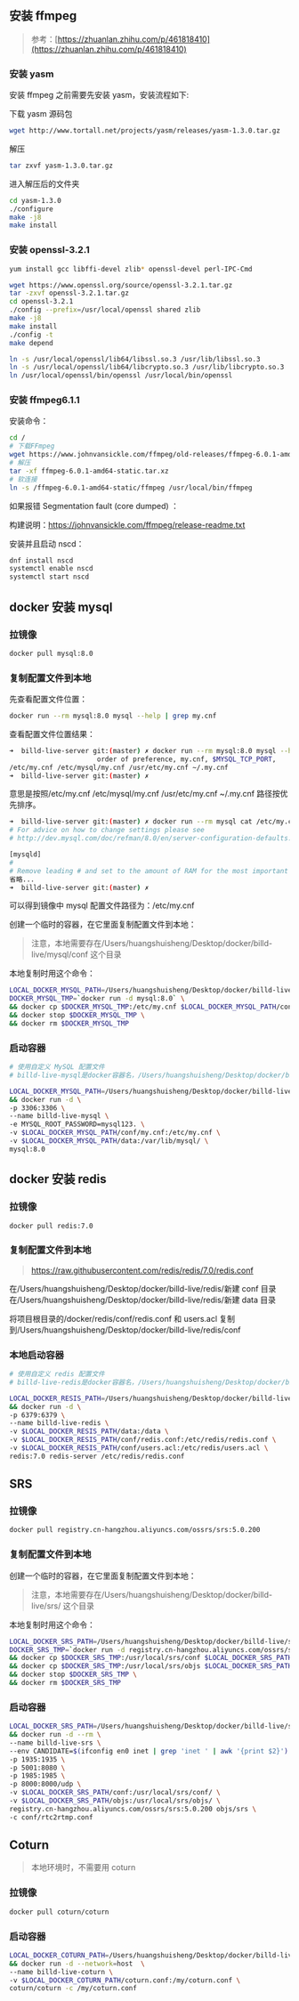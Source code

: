 ## 安装 ffmpeg

> 参考：[https://zhuanlan.zhihu.com/p/461818410](https://zhuanlan.zhihu.com/p/461818410)

### 安装 yasm

安装 ffmpeg 之前需要先安装 yasm，安装流程如下:

下载 yasm 源码包

```bash
wget http://www.tortall.net/projects/yasm/releases/yasm-1.3.0.tar.gz
```

解压

```bash
tar zxvf yasm-1.3.0.tar.gz
```

进入解压后的文件夹

```bash
cd yasm-1.3.0
./configure
make -j8
make install
```

### 安装 openssl-3.2.1

```bash
yum install gcc libffi-devel zlib* openssl-devel perl-IPC-Cmd
```

```bash
wget https://www.openssl.org/source/openssl-3.2.1.tar.gz
tar -zxvf openssl-3.2.1.tar.gz
cd openssl-3.2.1
./config --prefix=/usr/local/openssl shared zlib
make -j8
make install
./config -t
make depend

ln -s /usr/local/openssl/lib64/libssl.so.3 /usr/lib/libssl.so.3
ln -s /usr/local/openssl/lib64/libcrypto.so.3 /usr/lib/libcrypto.so.3
ln /usr/local/openssl/bin/openssl /usr/local/bin/openssl
```

### 安装 ffmpeg6.1.1

安装命令：

```bash
cd /
# 下载FFmpeg
wget https://www.johnvansickle.com/ffmpeg/old-releases/ffmpeg-6.0.1-amd64-static.tar.xz
# 解压
tar -xf ffmpeg-6.0.1-amd64-static.tar.xz
# 软连接
ln -s /ffmpeg-6.0.1-amd64-static/ffmpeg /usr/local/bin/ffmpeg
```

如果报错 Segmentation fault (core dumped) ：

构建说明：https://johnvansickle.com/ffmpeg/release-readme.txt

安装并且启动 nscd：

```bash
dnf install nscd
systemctl enable nscd
systemctl start nscd
```

## docker 安装 mysql

### 拉镜像

```bash
docker pull mysql:8.0
```

### 复制配置文件到本地

先查看配置文件位置：

```bash
docker run --rm mysql:8.0 mysql --help | grep my.cnf
```

查看配置文件位置结果：

```bash
➜  billd-live-server git:(master) ✗ docker run --rm mysql:8.0 mysql --help | grep my.cnf
                      order of preference, my.cnf, $MYSQL_TCP_PORT,
/etc/my.cnf /etc/mysql/my.cnf /usr/etc/my.cnf ~/.my.cnf
➜  billd-live-server git:(master) ✗
```

意思是按照/etc/my.cnf /etc/mysql/my.cnf /usr/etc/my.cnf ~/.my.cnf 路径按优先排序。

```bash
➜  billd-live-server git:(master) ✗ docker run --rm mysql cat /etc/my.cnf
# For advice on how to change settings please see
# http://dev.mysql.com/doc/refman/8.0/en/server-configuration-defaults.html

[mysqld]
#
# Remove leading # and set to the amount of RAM for the most important data
省略...
➜  billd-live-server git:(master) ✗
```

可以得到镜像中 mysql 配置文件路径为：/etc/my.cnf

创建一个临时的容器，在它里面复制配置文件到本地：

> 注意，本地需要存在/Users/huangshuisheng/Desktop/docker/billd-live/mysql/conf 这个目录

本地复制时用这个命令：

```bash
LOCAL_DOCKER_MYSQL_PATH=/Users/huangshuisheng/Desktop/docker/billd-live/mysql \
DOCKER_MYSQL_TMP=`docker run -d mysql:8.0` \
&& docker cp $DOCKER_MYSQL_TMP:/etc/my.cnf $LOCAL_DOCKER_MYSQL_PATH/conf \
&& docker stop $DOCKER_MYSQL_TMP \
&& docker rm $DOCKER_MYSQL_TMP
```

### 启动容器

```bash
# 使用自定义 MySQL 配置文件
# billd-live-mysql是docker容器名，/Users/huangshuisheng/Desktop/docker/billd-live/mysql是映射到本机的mysql，123456是密码

LOCAL_DOCKER_MYSQL_PATH=/Users/huangshuisheng/Desktop/docker/billd-live/mysql \
&& docker run -d \
-p 3306:3306 \
--name billd-live-mysql \
-e MYSQL_ROOT_PASSWORD=mysql123. \
-v $LOCAL_DOCKER_MYSQL_PATH/conf/my.cnf:/etc/my.cnf \
-v $LOCAL_DOCKER_MYSQL_PATH/data:/var/lib/mysql/ \
mysql:8.0
```

## docker 安装 redis

### 拉镜像

```bash
docker pull redis:7.0
```

### 复制配置文件到本地

> https://raw.githubusercontent.com/redis/redis/7.0/redis.conf

在/Users/huangshuisheng/Desktop/docker/billd-live/redis/新建 conf 目录
在/Users/huangshuisheng/Desktop/docker/billd-live/redis/新建 data 目录

将项目根目录的/docker/redis/conf/redis.conf 和 users.acl 复制到/Users/huangshuisheng/Desktop/docker/billd-live/redis/conf

### 本地启动容器

```bash
# 使用自定义 redis 配置文件
# billd-live-redis是docker容器名，/Users/huangshuisheng/Desktop/docker/billd-live/redis是映射到本机的redis

LOCAL_DOCKER_RESIS_PATH=/Users/huangshuisheng/Desktop/docker/billd-live/redis \
&& docker run -d \
-p 6379:6379 \
--name billd-live-redis \
-v $LOCAL_DOCKER_RESIS_PATH/data:/data \
-v $LOCAL_DOCKER_RESIS_PATH/conf/redis.conf:/etc/redis/redis.conf \
-v $LOCAL_DOCKER_RESIS_PATH/conf/users.acl:/etc/redis/users.acl \
redis:7.0 redis-server /etc/redis/redis.conf
```

## SRS

### 拉镜像

```bash
docker pull registry.cn-hangzhou.aliyuncs.com/ossrs/srs:5.0.200
```

### 复制配置文件到本地

创建一个临时的容器，在它里面复制配置文件到本地：

> 注意，本地需要存在/Users/huangshuisheng/Desktop/docker/billd-live/srs/ 这个目录

本地复制时用这个命令：

```bash
LOCAL_DOCKER_SRS_PATH=/Users/huangshuisheng/Desktop/docker/billd-live/srs \
DOCKER_SRS_TMP=`docker run -d registry.cn-hangzhou.aliyuncs.com/ossrs/srs:5.0.200` \
&& docker cp $DOCKER_SRS_TMP:/usr/local/srs/conf $LOCAL_DOCKER_SRS_PATH \
&& docker cp $DOCKER_SRS_TMP:/usr/local/srs/objs $LOCAL_DOCKER_SRS_PATH \
&& docker stop $DOCKER_SRS_TMP \
&& docker rm $DOCKER_SRS_TMP
```

### 启动容器

```bash
LOCAL_DOCKER_SRS_PATH=/Users/huangshuisheng/Desktop/docker/billd-live/srs \
&& docker run -d --rm \
--name billd-live-srs \
--env CANDIDATE=$(ifconfig en0 inet | grep 'inet ' | awk '{print $2}') \
-p 1935:1935 \
-p 5001:8080 \
-p 1985:1985 \
-p 8000:8000/udp \
-v $LOCAL_DOCKER_SRS_PATH/conf:/usr/local/srs/conf/ \
-v $LOCAL_DOCKER_SRS_PATH/objs:/usr/local/srs/objs/ \
registry.cn-hangzhou.aliyuncs.com/ossrs/srs:5.0.200 objs/srs \
-c conf/rtc2rtmp.conf
```

## Coturn

> 本地环境时，不需要用 coturn

### 拉镜像

```bash
docker pull coturn/coturn
```

### 启动容器

```bash
LOCAL_DOCKER_COTURN_PATH=/Users/huangshuisheng/Desktop/docker/billd-live/coturn \
&& docker run -d --network=host  \
--name billd-live-coturn \
-v $LOCAL_DOCKER_COTURN_PATH/coturn.conf:/my/coturn.conf \
coturn/coturn -c /my/coturn.conf
```
